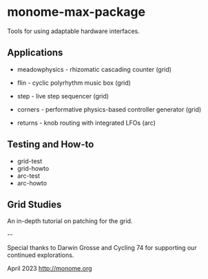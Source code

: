 # monome-max-package

Tools for using adaptable hardware interfaces.

## Applications

- meadowphysics - rhizomatic cascading counter (grid)
- flin - cyclic polyrhythm music box (grid)
- step - live step sequencer (grid)
- corners - performative physics-based controller generator (grid)

- returns - knob routing with integrated LFOs (arc)

## Testing and How-to

- grid-test
- grid-howto
- arc-test
- arc-howto

## Grid Studies

An in-depth tutorial on patching for the grid.

--

Special thanks to Darwin Grosse and Cycling 74 for supporting our continued explorations.

April 2023
http://monome.org

